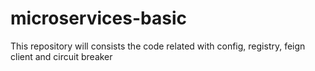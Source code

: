 # microservices-basic
This repository will consists the code related with config, registry, feign client and  circuit breaker 
